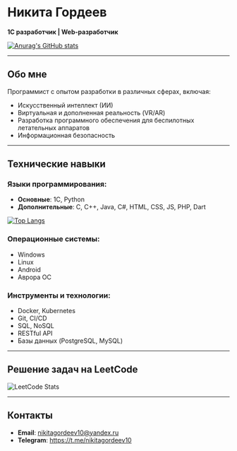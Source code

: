 # Никита Гордеев
**1С разработчик | Web-разработчик**  

[![Anurag's GitHub stats](https://github-readme-stats.vercel.app/api?username=nikitagordeev10&show_icons=true&theme=radical)](https://github.com/nikitagordeev10)

---

## Обо мне
Программист с опытом разработки в различных сферах, включая:
- Искусственный интеллект (ИИ)
- Виртуальная и дополненная реальность (VR/AR)
- Разработка программного обеспечения для беспилотных летательных аппаратов
- Информационная безопасность

---

## Технические навыки

### Языки программирования:
- **Основные**: 1С, Python  
- **Дополнительные**: C, C++, Java, C#, HTML, CSS, JS, PHP, Dart

[![Top Langs](https://github-readme-stats.vercel.app/api/top-langs/?username=nikitagordeev10&layout=compact)](https://github.com/anuraghazra/github-readme-stats)

### Операционные системы:
- Windows
- Linux
- Android
- Аврора ОС

### Инструменты и технологии:
- Docker, Kubernetes
- Git, CI/CD
- SQL, NoSQL
- RESTful API
- Базы данных (PostgreSQL, MySQL)

---

## Решение задач на LeetCode

![LeetCode Stats](https://leetcode.card.workers.dev/nikitagordeev10?theme=auto&font=baloo&extension=null)

---

## Контакты
- **Email**: nikitagordeev10@yandex.ru
- **Telegram**: https://t.me/nikitagordeev10
